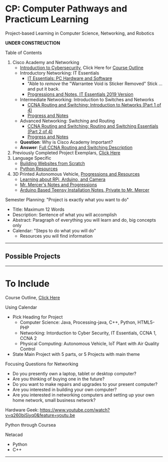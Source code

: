 # CP: Computer Pathways and Practicum Learning
Project-based Learning in Computer Science, Networking, and Robotics

**UNDER CONSTREUCTION**

Table of Contents
1. Cisco Academy and Networking
   - <a href="https://www.netacad.com/courses/security/introduction-cybersecurity">Introduction to Cybersecurity</a>, Click Here for <a href="https://github.com/QEHS-Networking/Intro-to-Cybersecurity">Course Outline</a>
   - Introductory Networking: IT Essentials
     - <a href="https://www.netacad.com/courses/os-it/it-essentials">IT Essentials: PC Hardware and Software</a>
     - "Able to *remove* the "Warrantee Void is Sticker Removed" Stick ... and put it back.
     - <a href="https://github.com/QEHS-Networking/IT-Essentials-Planning-and-Links">Progressions and Notes, IT Essentials 2019 Version</a>
   - Intermediate Networking: Introduction to Switches and Networks
     - <a href="https://www.netacad.com/courses/networking/ccna-rs-introduction-networks">CCNA Routing and Switching: Introduction to Networks (Part 1 of 4)</a>
     - <a href="https://github.com/QEHS-Networking/CCNA1-Introduction-to-Networking">Progress and Notes</a>
   - Advanced Networking: Switching and Routing
     - <a href="https://www.netacad.com/courses/networking/ccna-routing-switching-essentials">CCNA Routing and Switching: Routing and Switching Essentials (Part 2 of 4)</a>
     - <a href="https://github.com/QEHS-Networking/CCNA-2-Routing-and-Switching-Essentials">Progress and Notes</a>
   - **Question**: Why is Cisco Academy Important?
   - **Answer**: <a href="https://www.cisco.com/c/en/us/training-events/training-certifications/certifications/associate/ccna-routing-switching.html">Full CCNA Routing and Switching Description</a>
2. Previously Completed Project Exemplars, <a href="">Click Here</a>
3. Language Specific
   - <a href="https://github.com/MercersKitchen/Webpages-Sites/tree/master/Self%20Study">Building Websites from Scratch</a>
   - <a href="https://github.com/computer-pathways/Python">Python Resources</a>
4. 3D Printed Autonomous Vehicle, <a href="https://github.com/QEHS-SpecialProjects/3D-Printed-Autonomous-Vehicle">Progressions and Resources</a>
   - <a href="https://github.com/Dev-Outreach/RPi-Arduino-Camera">Learning about RPi, Arduino, and Camera</a>
   - <a href="https://github.com/QEHS-SpecialProjects/Autonomous-Vehicle">Mr. Mercer's Notes and Progressions</a>
   - <a href="https://drive.google.com/drive/folders/193Be1EvXhHWg-i1rmQdFSfw4CR-nRi6t">Arduino Based Teensy Installation Notes, Private to Mr. Mercer</a>

Semester Planning: "Project is exactly what you want to do"
- Title: Maximum 12 Words
- Description: Sentence of what you will accomplish
- Abstract: Paragraph of everything you will learn and do, big concepts only
- Calendar: "Steps to do what you will do"
  - Resources you will find information

---

## Possible Projects


---

# To Include

Course Outline, <a href="">Click Here</a>

Using Calendar
- Pick Heading for Project
  - Computer Science: Java, Processing-java, C++, Python, HTML5-PHP
  - Networking: Intorduction to Cyber Security, IT Essentials, CCNA 1, CCNA 2
  - Physical Computing: Autonomous Vehicle, IoT Plant with Air Quality Control
- State Main Project with 5 parts, or 5 Projects with main theme

Focusing Questions for Networking
- Do you presently own a laptop, tablet or desktop computer?
- Are you thinking of buying one in the future?
- Do you want to make repairs and upgrades to your present computer?
- Are you interested in building your own computer?  
- Are you interested in networking computers and setting up your own home network, small business network?

Hardware Geek: https://www.youtube.com/watch?v=q260bjSiyq0&feature=youtu.be

Python through Coursea

Netacad
- Python
- C++

---
